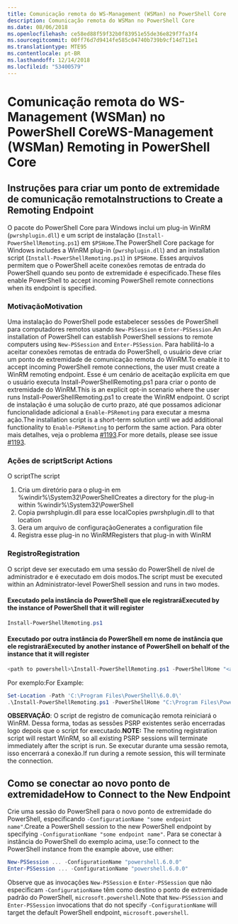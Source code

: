 ```yaml
---
title: Comunicação remota do WS-Management (WSMan) no PowerShell Core
description: Comunicação remota do WSMan no PowerShell Core
ms.date: 08/06/2018
ms.openlocfilehash: ce58ed88f59f32b0f83951e55de36e829f7fa3f4
ms.sourcegitcommit: 00ff76d7d9414fe585c04740b739b9cf14d711e1
ms.translationtype: MTE95
ms.contentlocale: pt-BR
ms.lasthandoff: 12/14/2018
ms.locfileid: "53400579"
---
```

# <a name="ws-management-wsman-remoting-in-powershell-core"></a><span data-ttu-id="4fd36-103">Comunicação remota do WS-Management (WSMan) no PowerShell Core</span><span class="sxs-lookup"><span data-stu-id="4fd36-103">WS-Management (WSMan) Remoting in PowerShell Core</span></span>

## <a name="instructions-to-create-a-remoting-endpoint"></a><span data-ttu-id="4fd36-104">Instruções para criar um ponto de extremidade de comunicação remota</span><span class="sxs-lookup"><span data-stu-id="4fd36-104">Instructions to Create a Remoting Endpoint</span></span>

<span data-ttu-id="4fd36-105">O pacote do PowerShell Core para Windows inclui um plug-in WinRM (`pwrshplugin.dll`) e um script de instalação (`Install-PowerShellRemoting.ps1`) em `$PSHome`.</span><span class="sxs-lookup"><span data-stu-id="4fd36-105">The PowerShell Core package for Windows includes a WinRM plug-in (`pwrshplugin.dll`) and an installation script (`Install-PowerShellRemoting.ps1`) in `$PSHome`.</span></span>
<span data-ttu-id="4fd36-106">Esses arquivos permitem que o PowerShell aceite conexões remotas de entrada do PowerShell quando seu ponto de extremidade é especificado.</span><span class="sxs-lookup"><span data-stu-id="4fd36-106">These files enable PowerShell to accept incoming PowerShell remote connections when its endpoint is specified.</span></span>

### <a name="motivation"></a><span data-ttu-id="4fd36-107">Motivação</span><span class="sxs-lookup"><span data-stu-id="4fd36-107">Motivation</span></span>

<span data-ttu-id="4fd36-108">Uma instalação do PowerShell pode estabelecer sessões de PowerShell para computadores remotos usando `New-PSSession` e `Enter-PSSession`.</span><span class="sxs-lookup"><span data-stu-id="4fd36-108">An installation of PowerShell can establish PowerShell sessions to remote computers using `New-PSSession` and `Enter-PSSession`.</span></span>
<span data-ttu-id="4fd36-109">Para habilitá-lo a aceitar conexões remotas de entrada do PowerShell, o usuário deve criar um ponto de extremidade de comunicação remota do WinRM.</span><span class="sxs-lookup"><span data-stu-id="4fd36-109">To enable it to accept incoming PowerShell remote connections, the user must create a WinRM remoting endpoint.</span></span>
<span data-ttu-id="4fd36-110">Esse é um cenário de aceitação explícita em que o usuário executa Install-PowerShellRemoting.ps1 para criar o ponto de extremidade do WinRM.</span><span class="sxs-lookup"><span data-stu-id="4fd36-110">This is an explicit opt-in scenario where the user runs Install-PowerShellRemoting.ps1 to create the WinRM endpoint.</span></span>
<span data-ttu-id="4fd36-111">O script de instalação é uma solução de curto prazo, até que possamos adicionar funcionalidade adicional a `Enable-PSRemoting` para executar a mesma ação.</span><span class="sxs-lookup"><span data-stu-id="4fd36-111">The installation script is a short-term solution until we add additional functionality to `Enable-PSRemoting` to perform the same action.</span></span>
<span data-ttu-id="4fd36-112">Para obter mais detalhes, veja o problema [#1193](https://github.com/PowerShell/PowerShell/issues/1193).</span><span class="sxs-lookup"><span data-stu-id="4fd36-112">For more details, please see issue [#1193](https://github.com/PowerShell/PowerShell/issues/1193).</span></span>

### <a name="script-actions"></a><span data-ttu-id="4fd36-113">Ações de script</span><span class="sxs-lookup"><span data-stu-id="4fd36-113">Script Actions</span></span>

<span data-ttu-id="4fd36-114">O script</span><span class="sxs-lookup"><span data-stu-id="4fd36-114">The script</span></span>

1. <span data-ttu-id="4fd36-115">Cria um diretório para o plug-in em %windir%\System32\PowerShell</span><span class="sxs-lookup"><span data-stu-id="4fd36-115">Creates a directory for the plug-in within %windir%\System32\PowerShell</span></span>
1. <span data-ttu-id="4fd36-116">Copia pwrshplugin.dll para esse local</span><span class="sxs-lookup"><span data-stu-id="4fd36-116">Copies pwrshplugin.dll to that location</span></span>
1. <span data-ttu-id="4fd36-117">Gera um arquivo de configuração</span><span class="sxs-lookup"><span data-stu-id="4fd36-117">Generates a configuration file</span></span>
1. <span data-ttu-id="4fd36-118">Registra esse plug-in no WinRM</span><span class="sxs-lookup"><span data-stu-id="4fd36-118">Registers that plug-in with WinRM</span></span>

### <a name="registration"></a><span data-ttu-id="4fd36-119">Registro</span><span class="sxs-lookup"><span data-stu-id="4fd36-119">Registration</span></span>

<span data-ttu-id="4fd36-120">O script deve ser executado em uma sessão do PowerShell de nível de administrador e é executado em dois modos.</span><span class="sxs-lookup"><span data-stu-id="4fd36-120">The script must be executed within an Administrator-level PowerShell session and runs in two modes.</span></span>

#### <a name="executed-by-the-instance-of-powershell-that-it-will-register"></a><span data-ttu-id="4fd36-121">Executado pela instância do PowerShell que ele registrará</span><span class="sxs-lookup"><span data-stu-id="4fd36-121">Executed by the instance of PowerShell that it will register</span></span>

```powershell
Install-PowerShellRemoting.ps1
```

#### <a name="executed-by-another-instance-of-powershell-on-behalf-of-the-instance-that-it-will-register"></a><span data-ttu-id="4fd36-122">Executado por outra instância do PowerShell em nome de instância que ele registrará</span><span class="sxs-lookup"><span data-stu-id="4fd36-122">Executed by another instance of PowerShell on behalf of the instance that it will register</span></span>

```powershell
<path to powershell>\Install-PowerShellRemoting.ps1 -PowerShellHome "<absolute path to the instance's $PSHOME>"
```

<span data-ttu-id="4fd36-123">Por exemplo:</span><span class="sxs-lookup"><span data-stu-id="4fd36-123">For Example:</span></span>

```powershell
Set-Location -Path 'C:\Program Files\PowerShell\6.0.0\'
.\Install-PowerShellRemoting.ps1 -PowerShellHome "C:\Program Files\PowerShell\6.0.0\"
```

<span data-ttu-id="4fd36-124">**OBSERVAÇÃO**: O script de registro de comunicação remota reiniciará o WinRM. Dessa forma, todas as sessões PSRP existentes serão encerradas logo depois que o script for executado.</span><span class="sxs-lookup"><span data-stu-id="4fd36-124">**NOTE:** The remoting registration script will restart WinRM, so all existing PSRP sessions will terminate immediately after the script is run.</span></span> <span data-ttu-id="4fd36-125">Se executar durante uma sessão remota, isso encerrará a conexão.</span><span class="sxs-lookup"><span data-stu-id="4fd36-125">If run during a remote session, this will terminate the connection.</span></span>

## <a name="how-to-connect-to-the-new-endpoint"></a><span data-ttu-id="4fd36-126">Como se conectar ao novo ponto de extremidade</span><span class="sxs-lookup"><span data-stu-id="4fd36-126">How to Connect to the New Endpoint</span></span>

<span data-ttu-id="4fd36-127">Crie uma sessão do PowerShell para o novo ponto de extremidade do PowerShell, especificando `-ConfigurationName "some endpoint name"`.</span><span class="sxs-lookup"><span data-stu-id="4fd36-127">Create a PowerShell session to the new PowerShell endpoint by specifying `-ConfigurationName "some endpoint name"`.</span></span> <span data-ttu-id="4fd36-128">Para se conectar à instância do PowerShell do exemplo acima, use:</span><span class="sxs-lookup"><span data-stu-id="4fd36-128">To connect to the PowerShell instance from the example above, use either:</span></span>

```powershell
New-PSSession ... -ConfigurationName "powershell.6.0.0"
Enter-PSSession ... -ConfigurationName "powershell.6.0.0"
```

<span data-ttu-id="4fd36-129">Observe que as invocações `New-PSSession` e `Enter-PSSession` que não especificam `-ConfigurationName` têm como destino o ponto de extremidade padrão do PowerShell, `microsoft.powershell`.</span><span class="sxs-lookup"><span data-stu-id="4fd36-129">Note that `New-PSSession` and `Enter-PSSession` invocations that do not specify `-ConfigurationName` will target the default PowerShell endpoint, `microsoft.powershell`.</span></span>